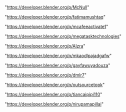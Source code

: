 "https://developer.blender.org/p/McNull"

"https://developer.blender.org/p/fatimamushtaq"

"https://developer.blender.org/p/mcafeeactivate1"

"https://developer.blender.org/p/megatasktechnologies"

"https://developer.blender.org/p/Alzra"

"https://developer.blender.org/p/mkaodlpajadgafw"

"https://developer.blender.org/p/gayfawuyadouza"

"https://developer.blender.org/p/dmlr7"

"https://developer.blender.org/p/outsourcetopk"

"https://developer.blender.org/p/tiancaipipi110"

"https://developer.blender.org/p/nirupamapillai"

 
